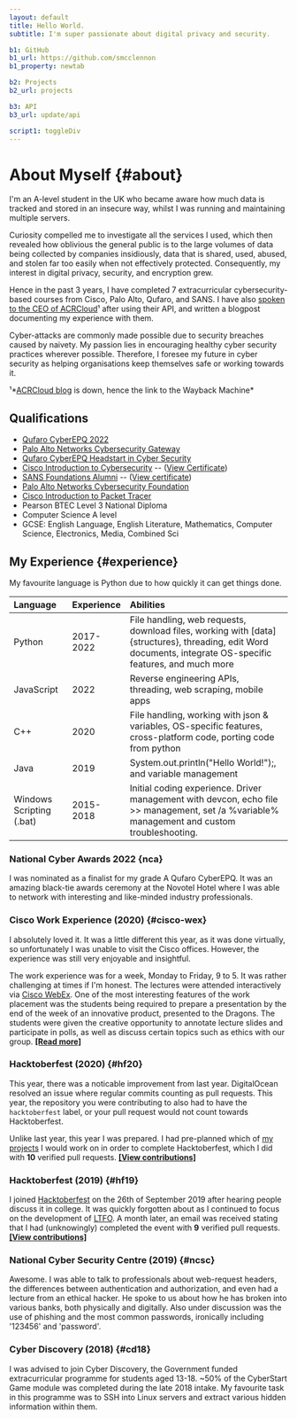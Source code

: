 ```yaml
---
layout: default
title: Hello World.
subtitle: I'm super passionate about digital privacy and security.

b1: GitHub
b1_url: https://github.com/smcclennon
b1_property: newtab

b2: Projects
b2_url: projects

b3: API
b3_url: update/api

script1: toggleDiv
---
```

# About Myself {#about}
I'm an A-level student in the UK who became aware how much data is tracked and stored in an insecure way, whilst I was running and maintaining multiple servers.

Curiosity compelled me to investigate all the services I used, which then revealed how oblivious the general public is to the large volumes of data being collected by companies insidiously, data that is shared, used, abused, and stolen far too easily when not effectively protected. Consequently, my interest in digital privacy, security, and encryption grew.

Hence in the past 3 years, I have completed 7 extracurricular cybersecurity-based courses from Cisco, Palo Alto, Qufaro, and SANS. I have also [spoken to the CEO of ACRCloud](https://web.archive.org/web/20201129105704/https://blog.acrcloud.com/how-a-15-year-old-created-a-music-recognition-service-in-less-than-a-day-with-acrcloud)¹ after using their API, and written a blogpost documenting my experience with them.

Cyber-attacks are commonly made possible due to security breaches caused by naivety. My passion lies in encouraging healthy cyber security practices wherever possible. Therefore, I foresee my future in cyber security as helping organisations keep themselves safe or working towards it.

¹*[ACRCloud blog](https://blog.acrcloud.com/how-a-15-year-old-created-a-music-recognition-service-in-less-than-a-day-with-acrcloud) is down, hence the link to the Wayback Machine*

## Qualifications
- [Qufaro CyberEPQ 2022](https://cyberepq.org.uk)
- [Palo Alto Networks Cybersecurity Gateway](https://www.paloaltonetworks.com/services/education/academy)
- [Qufaro CyberEPQ Headstart in Cyber Security](https://cyberepq.org.uk)
- [Cisco Introduction to Cybersecurity](https://www.netacad.com/courses/cybersecurity/introduction-cybersecurity) -- ([View Certificate](https://www.credly.com/badges/c9eed575-3bd6-4b5e-8046-1b8ce1a721ab))
- [SANS Foundations Alumni](https://sans-foundations.com) -- ([View certificate](https://api.badgr.io/public/assertions/15UlgOK-RPW78rCWbCtP6A))
- [Palo Alto Networks Cybersecurity Foundation](https://www.paloaltonetworks.com/services/education/academy)
- [Cisco Introduction to Packet Tracer](https://www.netacad.com/courses/packet-tracer/introduction-packet-tracer)
- Pearson BTEC Level 3 National Diploma
- Computer Science A level
- GCSE: English Language, English Literature, Mathematics, Computer Science, Electronics, Media, Combined Sci

## My Experience {#experience}
My favourite language is Python due to how quickly it can get things done.

|Language|Experience|Abilities|
|:-|:-|:-|
|Python|2017-2022|File handling, web requests, download files, working with [data] {structures}, threading, edit Word documents, integrate OS-specific features, and much more|
|JavaScript|2022|Reverse engineering APIs, threading, web scraping, mobile apps|
|C++|2020|File handling, working with json & variables, OS-specific features, cross-platform code, porting code from python|
|Java|2019|System.out.println("Hello World!");, and variable management|
|Windows Scripting (.bat)|2015-2018|Initial coding experience. Driver management with devcon, echo file >> management, set /a %variable% management and custom troubleshooting.|

### National Cyber Awards 2022 {nca}
I was nominated as a finalist for my grade A Qufaro CyberEPQ. It was an amazing black-tie awards ceremony at the Novotel Hotel where I was able to network with interesting and like-minded industry professionals.

### Cisco Work Experience (2020) {#cisco-wex}
I absolutely loved it. It was a little different this year, as it was done virtually, so unfortunately I was unable to visit the Cisco offices. However, the experience was still very enjoyable and insightful.

The work experience was for a week, Monday to Friday, 9 to 5. It was rather challenging at times if I'm honest.
The lectures were attended interactively via [Cisco WebEx](https://www.webex.com/). One of the most interesting features of the work placement was the students being required to prepare a presentation by the end of the week of an innovative product, presented to the Dragons. The students were given the creative opportunity to annotate lecture slides and participate in polls, as well as discuss certain topics such as ethics with our group.
<span id="cisco-wex-readmore" style="display: inline" onclick="toggleDiv('cisco-wex-detail'); toggleDiv('cisco-wex-readmore')">
<a href="#" onclick="return false;"><b>[Read more]</b></a></span>
<div id="cisco-wex-detail" markdown="1" style="display: none">

The students were given a 1 hour slot to work on their presentations (per day). Due to my computing and leadership skills, I was quickly nominated as the leader for my group. As the work experience was virtual, my IT knowledge was an advantage for organising and collaborating on this with my team. My team quickly realised that we needed more time to work on the project outside of the allocated 1 hour, and therefore to facilitate this, I got permission from the Cisco work experience organisers, and created a [Discord](https://discord.com/) server which allowed us to collaborate on it in our free time.

After discussing the product brief for our presentation, we spent two days planning it. I then assigned research roles to each team member so we could all independantly complete our respective, detailed but concise powerpoint slides.

As the project manager, I went through each slide to taper down the information in order to conform to the 5 minute presentation time limit. To manage everyones anxiety, after a couple of dry-runs, I suggested my team members relax for the half hour proceeding the Dragons.

It was a success... even though we ran over the 5 minute limit.

</div>

### Hacktoberfest (2020) {#hf20}
This year, there was a noticable improvement from last year. DigitalOcean resolved an issue where regular commits counting as pull requests. This year, the repository you were contributing to also had to have the `hacktoberfest` label, or your pull request would not count towards Hacktoberfest.

Unlike last year, this year I was prepared. I had pre-planned which of [my projects](projects) I would work on in order to complete Hacktoberfest, which I did with **10** verified pull requests.
<span id="hf20-readmore" style="display: inline" onclick="toggleDiv('hf20-contributions'); toggleDiv('hf20-readmore')"><a href="#" onclick="return false;"><b>[View contributions]</b></a></span>
<div id="hf20-contributions" markdown="1" style="display: none">

#### My 2020 Contributions

|Type|Date/Time|Contribution|
|:-|:-|:-|
|Accepted|October 03, 2020 15:54|Submitted [Updater v2.0.0, using the v2 json update API to](https://github.com/smcclennon/Updater/pull/1) smcclennon/Updater|
|Accepted|October 03, 2020 16:32|Submitted [Update dev branch with master](https://github.com/smcclennon/LTFO/pull/14) to smcclennon/LTFO|
|Accepted|October 03, 2020 23:43|Submitted [v0.0.0](https://github.com/smcclennon/PBOX/pull/1) to smcclennon/PBOX|
|Accepted|October 03, 2020 23:59|Submitted [Improvements + license](https://github.com/smcclennon/Updater/pull/2) to smcclennon/Updater|
|Bonus|October 04, 2020 12:40|Submitted [Improvements](https://github.com/smcclennon/LTFO/pull/15) to smcclennon/LTFO|
|Bonus|October 04, 2020 13:44|Submitted [Small improvements](https://github.com/smcclennon/Updater/pull/3) to smcclennon/Updater|
|Bonus|October 05, 2020 11:44|Submitted [v0.0.1](https://github.com/smcclennon/PBOX/pull/2) to smcclennon/PBOX|
|Bonus|October 07, 2020 08:32|Submitted [v0.1.0](https://github.com/smcclennon/PBOX/pull/3) to smcclennon/PBOX|
|Bonus|October 10, 2020 20:09|Submitted [Comments + bug fixes](https://github.com/smcclennon/Updater/pull/4) to smcclennon/Updater|
|Bonus|October 13, 2020 08:05|Submitted [New program + bug fixes](https://github.com/smcclennon/PBOX/pull/4) and improvements to smcclennon/PBOX|

</div>

### Hacktoberfest (2019) {#hf19}
I joined [Hacktoberfest](https://hacktoberfest.digitalocean.com/) on the 26th of September 2019 after hearing people discuss it in college. It was quickly forgotten about as I continued to focus on the development of [LTFO](projects/LTFO). A month later, an email was received stating that I had (unknowingly) completed the event with **9** verified pull requests.
<span id="hf19-readmore" style="display: inline" onclick="toggleDiv('hf19-contributions'); toggleDiv('hf19-readmore')"><a href="#" onclick="return false;"><b>[View contributions]</b></a></span>
<div id="hf19-contributions" markdown="1" style="display: none">

#### My 2019 Contributions

|Type|Date/Time|Contribution|
|:-|:-|:-|
|Valid|October 13, 2019 17:42|Submitted [Development](https://github.com/smcclennon/LTFO/pull/1) to smcclennon/LTFO|
|Valid|October 19, 2019 19:52|Submitted [v4.0.0](https://github.com/smcclennon/LTFO/pull/3) to smcclennon/LTFO|
|Valid|October 19, 2019 20:35|Submitted [Update dev with master](https://github.com/smcclennon/LTFO/pull/4) to smcclennon/LTFO|
|Valid|October 20, 2019 17:48|Submitted [4.1.0](https://github.com/smcclennon/LTFO/pull/5) to smcclennon/LTFO|
|Bonus|October 20, 2019 17:53|Submitted [Revert "v4.1.0"](https://github.com/smcclennon/LTFO/pull/6) to smcclennon/LTFO|
|Bonus|October 20, 2019 17:59|Submitted [v4.1.0](https://github.com/smcclennon/LTFO/pull/7) to smcclennon/LTFO|
|Bonus|October 24, 2019 18:57|Submitted [File picker supports all filetypes + GUI](https://github.com/smcclennon/LTFO/pull/10) to smcclennon/LTFO|
|Bonus|October 28, 2019 08:42|Submitted [v5.0.0](https://github.com/smcclennon/LTFO/pull/12) to smcclennon/LTFO|
|Bonus|October 28, 2019 08:44|Submitted [v5.0.0](https://github.com/smcclennon/LTFO/pull/13) to smcclennon/LTFO|

</div>

### National Cyber Security Centre (2019) {#ncsc}
Awesome. I was able to talk to professionals about web-request headers, the differences between authentication and authorization, and even had a lecture from an ethical hacker.
He spoke to us about how he has broken into various banks, both physically and digitally.
Also under discussion was the use of phishing and the most common passwords, ironically including '123456' and 'password'.

### Cyber Discovery (2018) {#cd18}
I was advised to join Cyber Discovery, the Government funded extracurricular programme for students aged 13-18. ~50% of the CyberStart Game module was completed during the late 2018 intake. My favourite task in this programme was to SSH into Linux servers and extract various hidden information within them.
